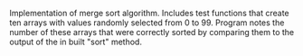 Implementation of merge sort algorithm. Includes test functions that create
ten arrays with values randomly selected from 0 to 99. Program notes the number of these arrays that were correctly 
sorted by comparing them to the output of the in built "sort" method. 
